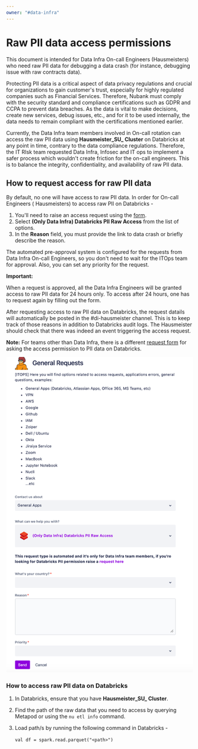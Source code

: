 ```yaml
---
owner: "#data-infra"
---
```


# Raw PII data access permissions

This document is intended for Data Infra On-call Engineers (Hausmeisters) who need raw PII data for debugging a data crash (for instance, debugging issue with raw contracts data).

Protecting PII data is a critical aspect of data privacy regulations and crucial for organizations to gain customer's trust, especially for highly regulated companies such as Financial Services. Therefore, Nubank must comply with the security standard and compliance certifications such as GDPR and CCPA to prevent data breaches. As the data is vital to make decisions, create new services, debug issues, etc., and for it to be used internally, the data needs to remain compliant with the certifications mentioned earlier.

Currently, the Data Infra team members  involved in On-call rotation can access the raw PII data using **Hausmeister_SU_ Cluster** on Databricks at any point in time, contrary to the data compliance regulations. Therefore, the IT RIsk team requested Data Infra, Infosec and IT ops to implement a safer process which wouldn't create friction for the on-call engineers.  This is to balance the integrity, confidentiality, and availability of raw PII data.

## How to request access for raw PII data

By default, no one will have access to raw PII data. In order for On-call Engineers ( Hausmeisters) to access raw PII on Databricks -

1. You'll need to raise an access request using the [form](https://nubank.atlassian.net/servicedesk/customer/portal/53/group/238/create/1351).
1. Select **(Only Data Infra) Databricks PII Raw Access** from the list of options.
1. In the **Reason** field, you must provide the link to data crash or briefly describe the reason.

The automated pre-approval system is configured for the requests from Data Infra On-call Engineers, so you don't need to wait for the ITOps team for approval. Also, you can set any priority for the request.

**Important:**

When a request is approved, all the Data Infra Engineers will be granted access to raw PII data for 24 hours only. To access after 24 hours, one has to request again by filling out the form.

After requesting access to raw PII data on Databricks, the request datails will automatically be posted in the #di-hausmeister channel. This is to keep track of those reasons in addition to Databricks audit logs. The Hausmeister should check that there was indeed an event triggering the access request.

**Note:** For teams other than Data Infra, there is a different [request form](https://nubank.atlassian.net/servicedesk/customer/portal/53/group/238/create/918) for asking the access permission to PII data on Databricks.

![](../../images/pii-raw-access-form.png)

### How to access raw PII data on Databricks

1. In Databricks, ensure that you have **Hausmeister_SU_ Cluster**.
2. Find the path of the raw data that you need to access by querying Metapod or using the `nu etl info` command.
3. Load path/s by running the following command in Databricks -

    `val df = spark.read.parquet("<path>")`
